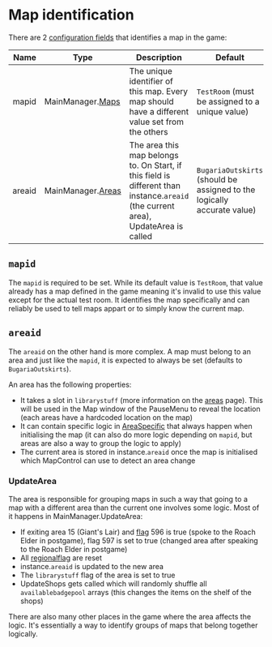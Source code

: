 # Map identification
There are 2 [configuration fields](Fields/Configuration%20fields.md) that identifies a map in the game:

|Name|Type|Description|Default|
|---:|----|----------|-------|
|mapid|MainManager.[Maps](../Enums%20and%20IDs/Maps.md)|The unique identifier of this map. Every map should have a different value set from the others|`TestRoom` (must be assigned to a unique value)|
|areaid|MainManager.[Areas](../Enums%20and%20IDs/librarystuff/Areas.md)|The area this map belongs to. On Start, if this field is different than instance.`areaid` (the current area), UpdateArea is called|`BugariaOutskirts` (should be assigned to the logically accurate value)|

## `mapid`
The `mapid` is required to be set. While its default value is `TestRoom`, that value already has a map defined in the game meaning it's invalid to use this value except for the actual test room. It identifies the map specifically and can reliably be used to tell maps appart or to simply know the current map.

## `areaid`
The `areaid` on the other hand is more complex. A map must belong to an area and just like the `mapid`, it is expected to always be set (defaults to `BugariaOutskirts`).

An area has the following properties:

- It takes a slot in `librarystuff` (more information on the [areas](../Enums%20and%20IDs/librarystuff/Areas.md) page). This will be used in the Map window of the PauseMenu to reveal the location (each areas have a hardcoded location on the map)
- It can contain specific logic in [AreaSpecific](Init%20methods/AreaSpecific.md) that always happen when initialising the map (it can also do more logic depending on `mapid`, but areas are also a way to group the logic to apply)
- The current area is stored in instance.`areaid` once the map is initialised which MapControl can use to detect an area change

### UpdateArea
The area is responsible for grouping maps in such a way that going to a map with a different area than the current one involves some logic. Most of it happens in MainManager.UpdateArea:

- If exiting area 15 (Giant's Lair) and [flag](../Flags%20arrays/flags.md) 596 is true (spoke to the Roach Elder in postgame), flag 597 is set to true (changed area after speaking to the Roach Elder in postgame)
- All [regionalflag](../Flags%20arrays/Regionalflags.md) are reset
- instance.`areaid` is updated to the new area
- The `librarystuff` flag of the area is set to true
- UpdateShops gets called which will randomly shuffle all `availablebadgepool` arrays (this changes the items on the shelf of the shops)

There are also many other places in the game where the area affects the logic. It's essentially a way to identify groups of maps that belong together logically.
